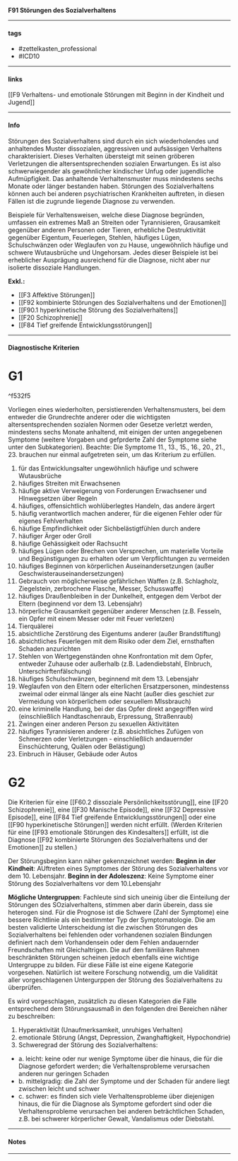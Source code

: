__F91 Störungen des Sozialverhaltens__

___________________________________________
#### tags

- #zettelkasten_professional
- #ICD10 
___________________________________________
#### links

[[F9 Verhaltens- und emotionale Störungen mit Beginn in der Kindheit und Jugend]]

___________________________________________
#### Info
Störungen des Sozialverhaltens sind durch ein sich wiederholendes und anhaltendes Muster dissozialen, aggressiven und aufsässigen Verhaltens charakterisiert. Dieses Verhalten übersteigt mit seinen gröberen Verletzungen die altersentsprechenden sozialen Erwartungen. Es ist also schwerwiegender als gewöhnlicher kindischer Unfug oder jugendliche Aufmüpfigkeit. Das anhaltende Verhaltensmuster muss mindestens sechs Monate oder länger bestanden haben. Störungen des Sozialverhaltens können auch bei anderen psychiatrischen Krankheiten auftreten, in diesen Fällen ist die zugrunde liegende Diagnose zu verwenden.

Beispiele für Verhaltensweisen, welche diese Diagnose begründen, umfassen ein extremes Maß an Streiten oder Tyrannisieren, Grausamkeit gegenüber anderen Personen oder Tieren, erhebliche Destruktivität gegenüber Eigentum, Feuerlegen, Stehlen, häufiges Lügen, Schulschwänzen oder Weglaufen von zu Hause, ungewöhnlich häufige und schwere Wutausbrüche und Ungehorsam. Jedes dieser Beispiele ist bei erheblicher Ausprägung ausreichend für die Diagnose, nicht aber nur isolierte dissoziale Handlungen.

__Exkl.:__
- [[F3 Affektive Störungen]]
- [[F92 kombinierte Störungen des Sozialverhaltens und der Emotionen]]
- [[F90.1 hyperkinetische Störung des Sozialverhaltens]]
- [[F20 Schizophrenie]]
- [[F84 Tief greifende Entwicklungsstörungen]]
___________________________________________
#### Diagnostische Kriterien

# G1

^f532f5

Vorliegen eines wiederholten, persistierenden Verhaltensmusters, bei dem entweder die Grundrechte anderer oder die wichtigsten altersentsprechenden sozialen Normen oder Gesetze verletzt werden, mindestens sechs Monate anhaltend, mit einigen der unten angegebenen Symptome (weitere Vorgaben und gefprderte Zahl der Symptome siehe unter den Subkategorien).
Beachte: Die Symptome 11., 13., 15., 16., 20., 21., 23. brauchen nur einmal aufgetreten sein, um das Kriterium zu erfüllen.
1. für das Entwicklungsalter ungewöhnlich häufige und schwere Wutausbrüche
2. häufiges Streiten mit Erwachsenen
3. häufige aktive Verweigerung von Forderungen Erwachsener und HInwegsetzen über Regeln
4. häufiges, offensichtlich wohlüberlegtes Handeln, das andere ärgert
5. häufig verantwortlich machen anderer, für die eigenen Fehler oder für eigenes Fehlverhalten 
6. häufige Empfindlichkeit oder Sichbelästigtfühlen durch andere
7. häufiger Ärger oder Groll
8. häufige Gehässigkeit oder Rachsucht
9. häufiges Lügen oder Brechen von Versprechen, um materielle Vorteile und Begünstigungen zu erhalten oder um Verpflichtungen zu vermeiden
10. häufiges Beginnen von körperlichen Auseinandersetzungen (außer Geschwisterauseinandersetzungen)
11. Gebrauch von möglicherweise gefährlichen Waffen (z.B. Schlagholz, Ziegelstein, zerbrochene Flasche, Messer, Schusswaffe)
12. häufiges Draußenbleiben in der Dunkelheit, entgegen dem Verbot der Eltern (beginnend vor dem 13. Lebensjahr)
13. hörperliche Grausamkeit gegenüber anderer Menschen (z.B. Fesseln, ein Opfer mit einem Messer oder mit Feuer verletzen)
14. Tierquälerei
15. absichtliche Zerstörung des Eigentums anderer (außer Brandstiftung)
16. absichtliches Feuerlegen mit dem Risiko oder dem Ziel, ernsthaften Schaden anzurichten
17. Stehlen von Wertgegenständen ohne Konfrontation mit dem Opfer, entweder Zuhause oder außerhalb (z.B. Ladendiebstahl, EInbruch, Unterschirftenfälschung)
18. häufiges Schulschwänzen, beginnend mit dem 13. Lebensjahr
19. Weglaufen von den Eltern oder elterlichen Ersatzpersonen, mindestenss zweimal oder einmal länger als eine Nacht (außer dies geschiet zur Vermeidung von körperlichem oder sexuellem MIssbrauch)
20. eine kriminelle Handlung, bei der das Opfer direkt angegriffen wird (einschließlich Handtaschenraub, Erpressung, Straßenraub)
21. Zwingen einer anderen Person zu sexuellen Aktivitäten
22. häufiges Tyrannisieren anderer (z.B. absichtliches Zufügen von Schmerzen oder Verletzungen - einschließlich andauernder Einschüchterung, Quälen oder Belästigung)
23. Einbruch in Häuser, Gebäude oder Autos

# G2
Die Kriterien für eine [[F60.2 dissoziale Persönlichkeitsstörung]], eine [[F20 Schizophrenie]], eine [[F30 Manische Episode]], eine [[F32 Depressive Episode]], eine [[F84 Tief greifende Entwicklungsstörungen]] oder eine [[F90 hyperkinetische Störungen]] werden nicht erfüllt. (Werden Kriterien für eine [[F93 emotionale Störungen des Kindesalters]] erfüllt, ist die Diagnose [[F92 kombinierte Störungen des Sozialverhaltens und der Emotionen]] zu stellen.)

Der Störungsbeginn kann näher gekennzeichnet werden:
__Beginn in der Kindheit__: AUftreten eines Symptomes der Störung des Sozialverhaltens vor dem 10. Lebensjahr.
__Beginn in der Adoleszenz__: Keine Symptome einer Störung des Sozialverhaltens vor dem 10.Lebensjahr

__Mögliche Untergruppen__:
Fachleute sind sich uneinig über die Einteilung der Störungen des SOzialverhaltens, stimmen aber darin überein, dass sie heterogen sind. Für die Prognose ist die Schwere (Zahl der Symptome) eine bessere Richtlinie als ein bestimmter Typ der Symptomatologie. Die am besten validierte Unterscheidung ist die zwischen Störungen des Sozialverhaltens bei fehlenden oder vorhandenen sozialen Bindungen definiert nach dem Vorhandensein oder dem Fehlen andauernder Freundschaften mit Gleichaltrigen. Die auf den familiären Rahmen beschränkten Störungen scheinen jedoch ebenfalls eine wichtige Untergruppe zu bilden. Für diese Fälle ist eine eigene Kategorie vorgesehen. Natürlich ist weitere Forschung notwendig, um die Validität aller vorgeschlagenen Untergurppen der Störung des Sozialverhaltens zu überprüfen.

Es wird vorgeschlagen, zusätzlich zu diesen Kategorien die Fälle entsprechend dem Störungsausmaß in den folgenden drei Bereichen näher zu beschreiben:

1. Hyperaktivität (Unaufmerksamkeit, unruhiges Verhalten)
2. emotionale Störung (Angst, Depression, Zwanghaftigkeit, Hypochondrie)
3. Schweregrad der Störung des Sozialverhaltens:
- a. leicht: keine oder nur wenige Symptome über die hinaus, die für die Diagnose gefordert werden; die Verhaltensprobleme verursachen anderen nur geringen Schaden
- b. mittelgradig: die Zahl der Symptome und der Schaden für andere liegt zwischen leicht und schwer
- c. schwer: es finden sich viele Verhaltensprobleme über diejenigen hinaus, die für die Diagnose als Symptome gefordert sind oder die Verhaltensprobleme verursachen bei anderen beträchtlichen Schaden, z.B. bei schwerer körperlicher Gewalt, Vandalismus oder Diebstahl.
___________________________________________
#### Notes

___________________________________________

